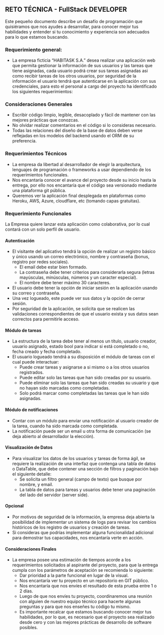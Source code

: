## RETO TÉCNICA - FullStack DEVELOPER
Este pequeño documento describe un desafío de programación que quisiéramos que nos ayudes a desarrollar, para conocer mejor tus habilidades y entender si tu conocimiento y experiencia son adecuados para lo que estamos buscando. 

### Requerimiento general:
- La empresa ficticia “HABITASK S.A.” desea realizar una aplicación web que permita gestionar la información de sus usuarios y las tareas que tiene asignadas, cada usuario podrá crear sus tareas asignadas asi como recibir tareas de los otros usuarios, por seguridad de la información el usuario tendrá que autenticarse en la aplicación con sus credenciales, para esto el personal a cargo del proyecto ha identificado los siguientes requerimientos:

### Consideraciones Generales
- Escribir código limpio, legible, desacoplado y fácil de mantener con las mejores prácticas que conozcas.
- No olvidar realizar comentarios en el código si lo consideras necesario.
- Todas las relaciones del diseño de la base de datos deben verse reflejadas en los modelos del backend usando el ORM de su preferencia.

### Requerimientos Técnicos
- La empresa da libertad al desarrollador de elegir la arquitectura, lenguajes de programación o frameworks a usar dependiendo de los requerimientos funcionales.
- Nos encantaría conocer el avance del proyecto desde su inicio hasta la entrega, por ello nos encantaría que el código sea versionado mediante una plataforma git pública.
- Queremos ver la aplicación final desplegada en plataformas como Heroku, AWS, Azure, cloudflare, etc (tomando capas gratuitas).

### Requerimiento Funcionales
La Empresa quiere lanzar esta aplicación como colaborativa, por lo cual contará con un solo perfil de usuario. 

#### Autenticación
- El visitante del aplicativo tendrá la opción de realizar un registro básico y único usando un correo electrónico, nombre y contraseña (bonus, registro por redes sociales).
    * El email debe estar bien formado.
    * La contraseña debe tener criterios para considerarla segura (letras mayúsculas, minúsculas, números y un caracter especial).
    * El nombre debe tener máximo 30 caracteres.
- El usuario debe tener la opción de iniciar sesión en la aplicación usando su correo y contraseña.
- Una vez logueado, este puede ver sus datos y la opción de cerrar sesión.
- Por seguridad de la aplicación, se solicita que se realicen las validaciones correspondientes de que el usuario exista y sus datos sean correctos para permitirle acceso.

#### Módulo de tareas
- La estructura de la tarea debe tener al menos un título, usuario creador, usuario asignado, estado bool para indicar si está completado o no, fecha creado y fecha completado.
- El usuario logueado tendrá a su disposición el módulo de tareas con el cual puede interactuar:
    * Puede crear tareas y asignarse a si mismo o a los otros usuarios registrados.
    * Puede editar solo las tareas que han sido creadas por su usuario.
    * Puede eliminar solo las tareas que han sido creadas su usuario y que no hayan sido marcadas como completadas.
    * Solo podrá marcar como completadas las tareas que le han sido asignadas.

#### Módulo de notificaciones
- Contar con un módulo para enviar una notificación al usuario creador de la tarea, cuando ha sido marcada como completada.
- La notificación puede ser un email u otra forma de comunicación (se deja abierto al desarrollador la elección).

#### Visualización de Datos
- Para visualizar los datos de los usuarios y tareas de forma ágil, se requiere la realización de una interfaz que contenga una tabla de datos o DataTable, que debe contener una sección de filtros y paginación bajo el siguiente detalle:
    * Se solicita un filtro general (campo de texto) que busque por nombre, y email.
    * La tabla de datos para tareas y usuarios debe tener una paginación del lado del servidor (server side).

#### Opcional
- Por motivos de seguridad de la información, la empresa deja abierta la posibilidad de implementar un sistema de logs para revisar los cambios históricos de los registro de usuarios y creación de tareas.
- Si consideras que podrías implementar alguna funcionalidad adicional para demostrar tus capacidades, nos encantaría verte en acción.

#### Consideraciones Finales
- La empresa posee una estimación de tiempos acorde a los requerimientos solicitados al aspirante del proyecto, para que la entrega cumpla con los parámetros de aceptación se recomienda lo siguiente:
    * Dar prioridad a la parte funcional en lugar de la visual.
    * Nos encantaría ver tu proyecto en un repositorio en GIT público.
    * Nos encantaría que nos envíes el resultado de esta prueba entre 1 o 2 días.
    * Luego de que nos envíes tu proyecto, coordinaremos una reunión con alguien de nuestro equipo técnico para hacerte algunas preguntas y para que nos enseñes tu código tu mismo.
    * Es importante recalcar que estamos buscando conocer mejor tus habilidades, por lo que, es necesario que el proyecto sea realizado desde cero y con las mejores prácticas de desarrollo de software posibles.
